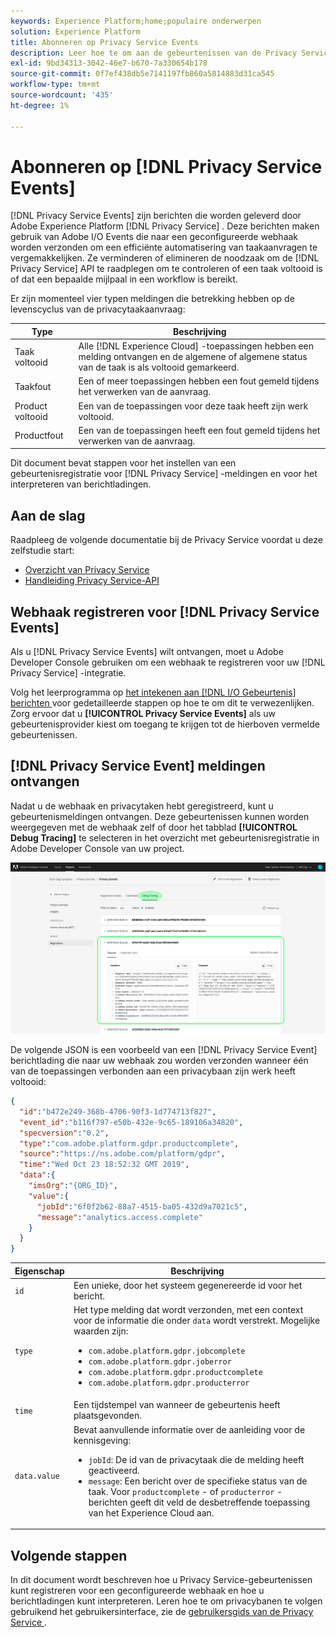 ```yaml
---
keywords: Experience Platform;home;populaire onderwerpen
solution: Experience Platform
title: Abonneren op Privacy Service Events
description: Leer hoe te om aan de gebeurtenissen van de Privacy Service in te schrijven gebruikend een vooraf gevormde webhaak.
exl-id: 9bd34313-3042-46e7-b670-7a330654b178
source-git-commit: 0f7ef438db5e7141197fb860a5814883d31ca545
workflow-type: tm+mt
source-wordcount: '435'
ht-degree: 1%

---
```


# Abonneren op [!DNL Privacy Service Events]

[!DNL Privacy Service Events] zijn berichten die worden geleverd door Adobe Experience Platform [!DNL Privacy Service] . Deze berichten maken gebruik van Adobe I/O Events die naar een geconfigureerde webhaak worden verzonden om een efficiënte automatisering van taakaanvragen te vergemakkelijken. Ze verminderen of elimineren de noodzaak om de [!DNL Privacy Service] API te raadplegen om te controleren of een taak voltooid is of dat een bepaalde mijlpaal in een workflow is bereikt.

Er zijn momenteel vier typen meldingen die betrekking hebben op de levenscyclus van de privacytaakaanvraag:

| Type | Beschrijving |
| --- | --- |
| Taak voltooid | Alle [!DNL Experience Cloud] -toepassingen hebben een melding ontvangen en de algemene of algemene status van de taak is als voltooid gemarkeerd. |
| Taakfout | Een of meer toepassingen hebben een fout gemeld tijdens het verwerken van de aanvraag. |
| Product voltooid | Een van de toepassingen voor deze taak heeft zijn werk voltooid. |
| Productfout | Een van de toepassingen heeft een fout gemeld tijdens het verwerken van de aanvraag. |

Dit document bevat stappen voor het instellen van een gebeurtenisregistratie voor [!DNL Privacy Service] -meldingen en voor het interpreteren van berichtladingen.

## Aan de slag

Raadpleeg de volgende documentatie bij de Privacy Service voordat u deze zelfstudie start:

* [Overzicht van Privacy Service](./home.md)
* [Handleiding Privacy Service-API](./api/overview.md)

## Webhaak registreren voor [!DNL Privacy Service Events]

Als u [!DNL Privacy Service Events] wilt ontvangen, moet u Adobe Developer Console gebruiken om een webhaak te registreren voor uw [!DNL Privacy Service] -integratie.

Volg het leerprogramma op [ het intekenen aan [!DNL I/O Gebeurtenis] berichten ](../observability/alerts/subscribe.md) voor gedetailleerde stappen op hoe te om dit te verwezenlijken. Zorg ervoor dat u **[!UICONTROL Privacy Service Events]** als uw gebeurtenisprovider kiest om toegang te krijgen tot de hierboven vermelde gebeurtenissen.

## [!DNL Privacy Service Event] meldingen ontvangen

Nadat u de webhaak en privacytaken hebt geregistreerd, kunt u gebeurtenismeldingen ontvangen. Deze gebeurtenissen kunnen worden weergegeven met de webhaak zelf of door het tabblad **[!UICONTROL Debug Tracing]** te selecteren in het overzicht met gebeurtenisregistratie in Adobe Developer Console van uw project.

![](images/privacy-events/debug-tracing.png)

De volgende JSON is een voorbeeld van een [!DNL Privacy Service Event] berichtlading die naar uw webhaak zou worden verzonden wanneer één van de toepassingen verbonden aan een privacybaan zijn werk heeft voltooid:

```json
{
  "id":"b472e249-368b-4706-90f3-1d774713f827",
  "event_id":"b116f797-e50b-432e-9c65-189106a34820",
  "specversion":"0.2",
  "type":"com.adobe.platform.gdpr.productcomplete",
  "source":"https://ns.adobe.com/platform/gdpr",
  "time":"Wed Oct 23 18:52:32 GMT 2019",
  "data":{
    "imsOrg":"{ORG_ID}",
    "value":{
      "jobId":"6f0f2b62-88a7-4515-ba05-432d9a7021c5",
      "message":"analytics.access.complete"
    }
  }
}
```

| Eigenschap | Beschrijving |
| --- | --- |
| `id` | Een unieke, door het systeem gegenereerde id voor het bericht. |
| `type` | Het type melding dat wordt verzonden, met een context voor de informatie die onder `data` wordt verstrekt. Mogelijke waarden zijn: <ul><li>`com.adobe.platform.gdpr.jobcomplete`</li><li>`com.adobe.platform.gdpr.joberror`</li><li>`com.adobe.platform.gdpr.productcomplete`</li><li>`com.adobe.platform.gdpr.producterror`</li></ul> |
| `time` | Een tijdstempel van wanneer de gebeurtenis heeft plaatsgevonden. |
| `data.value` | Bevat aanvullende informatie over de aanleiding voor de kennisgeving: <ul><li>`jobId`: De id van de privacytaak die de melding heeft geactiveerd.</li><li>`message`: Een bericht over de specifieke status van de taak. Voor `productcomplete` - of `producterror` -berichten geeft dit veld de desbetreffende toepassing van het Experience Cloud aan.</li></ul> |

## Volgende stappen

In dit document wordt beschreven hoe u Privacy Service-gebeurtenissen kunt registreren voor een geconfigureerde webhaak en hoe u berichtladingen kunt interpreteren. Leren hoe te om privacybanen te volgen gebruikend het gebruikersinterface, zie de [ gebruikersgids van de Privacy Service ](./ui/user-guide.md).
